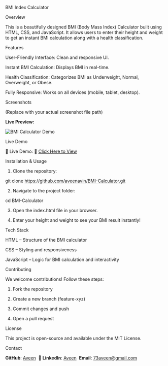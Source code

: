 BMI Index Calculator

Overview

This is a beautifully designed BMI (Body Mass Index) Calculator built using HTML, CSS, and JavaScript. It allows users to enter their height and weight to get an instant BMI calculation along with a health classification.

Features

User-Friendly Interface: Clean and responsive UI.

Instant BMI Calculation: Displays BMI in real-time.

Health Classification: Categorizes BMI as Underweight, Normal, Overweight, or Obese.

Fully Responsive: Works on all devices (mobile, tablet, desktop).

Screenshots

 (Replace with your actual screenshot file path)


 **Live Preview:**

![BMI Calculator Demo](assets/bmi-demo.gif)  

Live Demo

🔗 Live Demo: 🔗 [Click Here to View](https://aveenavin.github.io/BMI_Calculator/)



Installation & Usage

1. Clone the repository:

git clone https://github.com/aveenavin/BMI-Calculator.git


2. Navigate to the project folder:

cd BMI-Calculator


3. Open the index.html file in your browser.


4. Enter your height and weight to see your BMI result instantly!



Tech Stack

HTML – Structure of the BMI calculator

CSS – Styling and responsiveness

JavaScript – Logic for BMI calculation and interactivity


Contributing

We welcome contributions! Follow these steps:

1. Fork the repository


2. Create a new branch (feature-xyz)


3. Commit changes and push


4. Open a pull request



License

This project is open-source and available under the MIT License.

Contact

 **GitHub**: [Aveen](https://github.com/aveenavin)  
🔗 **LinkedIn**: [Aveen](https://www.linkedin.com/in/aveenavin)  
 **Email**: [73aveen@gmail.com](mailto:73aveen@gmail.com)


